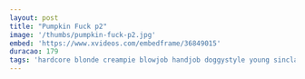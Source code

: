 ```yaml
---
layout: post
title: "Pumpkin Fuck p2"
image: '/thumbs/pumpkin-fuck-p2.jpg'
embed: 'https://www.xvideos.com/embedframe/36849015'
duracao: 179
tags: 'hardcore blonde creampie blowjob handjob doggystyle young sinclair aubrey highdefinition'
---
```

